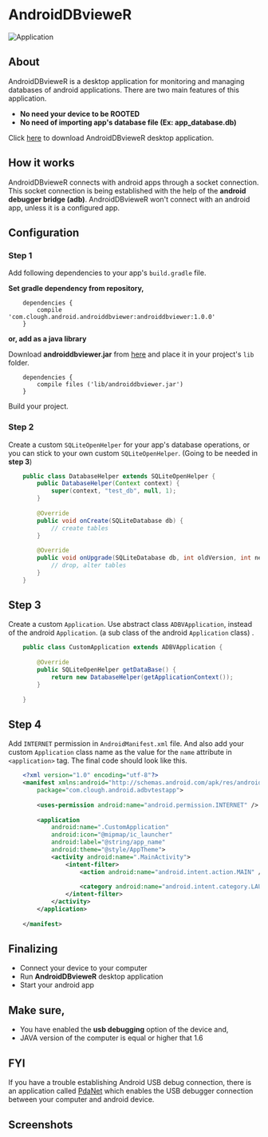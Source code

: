 # AndroidDBvieweR  
  
  ![Application](http://i.imgur.com/UMWxifj.gif)
  
## About  
  
AndroidDBvieweR is a desktop application for monitoring and managing databases of android applications. There are two main features of this application.  
  
* **No need your device to be ROOTED**  
* **No need of importing app's database file (Ex: app_database.db)**  
  
Click [here](https://github.com/thedathoudarya/AndroidDBvieweR/files/158724/AndroidDBvieweR-v1.0.1.zip) to download AndroidDBvieweR desktop application.  
  
## How it works  
    
AndroidDBvieweR connects with android apps through a socket connection. This socket connection is being established with the help of the **android debugger bridge (adb)**. AndroidDBvieweR won't connect with an android app, unless it is a configured app.  
    
## Configuration  
  
### Step 1  
  
Add following dependencies to your app's `build.gradle` file.  
  
**Set gradle dependency from repository,**  
```GRADLE  
    dependencies {
        compile 'com.clough.android.androiddbviewer:androiddbviewer:1.0.0'
    }  
```
**or, add as a java library**  
  
  Download **androiddbviewer.jar** from [here](https://github.com/thedathoudarya/AndroidDBvieweR/files/158725/androiddbviewer.zip) and place it in your project's `lib` folder.  
  
```GRADLE
    dependencies {
        compile files ('lib/androiddbviewer.jar')
    }  
```
Build your project.
  
### Step 2  
  
Create a custom `SQLiteOpenHelper` for your app's database operations, or you can stick to your own custom `SQLiteOpenHelper`. (Going to be needed in **step 3**)  

```JAVA
    public class DatabaseHelper extends SQLiteOpenHelper {
        public DatabaseHelper(Context context) {
            super(context, "test_db", null, 1);
        }
    
        @Override
        public void onCreate(SQLiteDatabase db) {
            // create tables
        }
    
        @Override
        public void onUpgrade(SQLiteDatabase db, int oldVersion, int newVersion) {
            // drop, alter tables
        }
    }  
```
## Step 3  
  
Create a custom `Application`. Use abstract class `ADBVApplication`, instead of the android `Application`. (a sub class of the android `Application` class) .  
    
```JAVA
    public class CustomApplication extends ADBVApplication {
        
        @Override
        public SQLiteOpenHelper getDataBase() {
            return new DatabaseHelper(getApplicationContext());
        }
        
    }  
```
  
## Step 4  
  
Add `INTERNET` permission in `AndroidManifest.xml` file.  And also add your custom `Application` class name as the value for the `name` attribute in `<application>` tag. The final code should look like this.  
  
```XML
    <?xml version="1.0" encoding="utf-8"?>
    <manifest xmlns:android="http://schemas.android.com/apk/res/android"
        package="com.clough.android.adbvtestapp">
    
        <uses-permission android:name="android.permission.INTERNET" />
    
        <application
            android:name=".CustomApplication"
            android:icon="@mipmap/ic_launcher"
            android:label="@string/app_name"
            android:theme="@style/AppTheme">
            <activity android:name=".MainActivity">
                <intent-filter>
                    <action android:name="android.intent.action.MAIN" />
    
                    <category android:name="android.intent.category.LAUNCHER" />
                </intent-filter>
            </activity>
        </application>
    
    </manifest>  
```
  
## Finalizing  
  * Connect your device to your computer
  * Run **AndroidDBvieweR** desktop application
  * Start your android app  
  
## Make sure,  
  
* You have enabled the **usb debugging** option of the device and,  
* JAVA version of the computer is equal or higher that 1.6  
  
## FYI  
  
If you have a trouble establishing Android USB debug connection, there is an application called [PdaNet](http://pdanet.co/) which enables the USB debugger connection between your computer and android device.  
  
## Screenshots  
  

  

  
  
  
